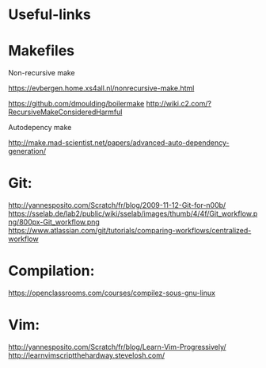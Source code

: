 # Useful-links

Makefiles
===

Non-recursive make

https://evbergen.home.xs4all.nl/nonrecursive-make.html

https://github.com/dmoulding/boilermake
http://wiki.c2.com/?RecursiveMakeConsideredHarmful

Autodepency make

http://make.mad-scientist.net/papers/advanced-auto-dependency-generation/


Git:
===

http://yannesposito.com/Scratch/fr/blog/2009-11-12-Git-for-n00b/
https://sselab.de/lab2/public/wiki/sselab/images/thumb/4/4f/Git_workflow.png/800px-Git_workflow.png
https://www.atlassian.com/git/tutorials/comparing-workflows/centralized-workflow

Compilation:
===

https://openclassrooms.com/courses/compilez-sous-gnu-linux

Vim:
===

http://yannesposito.com/Scratch/fr/blog/Learn-Vim-Progressively/
http://learnvimscriptthehardway.stevelosh.com/
